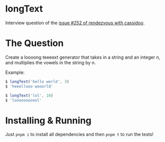 # longText

Interview question of the [issue #252 of rendezvous with cassidoo](https://buttondown.email/cassidoo/archive/openness-may-not-completely-disarm-prejudice-but/).

# The Question

Create a loooong teeeext generator that takes in a string and an integer n, and multiplies the vowels in the string by n.

Example:
```js
$ longText('hello world', 3)
$ 'heeellooo wooorld'

$ longText('lol', 10)
$ 'looooooooool'
```

# Installing & Running

Just `pnpm i` to install all dependencies and then `pnpm t` to run the tests!
